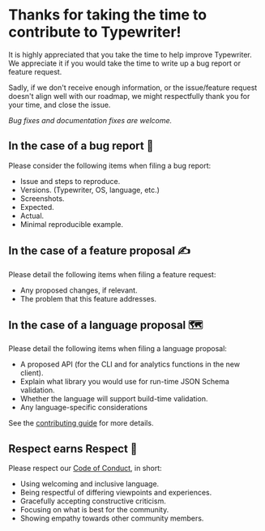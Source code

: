 # Thanks for taking the time to contribute to Typewriter!

It is highly appreciated that you take the time to help improve Typewriter.
We appreciate it if you would take the time to write up a bug report or feature request.

Sadly, if we don't receive enough information, or the issue/feature request doesn't
align well with our roadmap, we might respectfully thank you for your time, and close the issue.

_Bug fixes and documentation fixes are welcome._

## In the case of a bug report 🐞

Please consider the following items when filing a bug report:

* Issue and steps to reproduce.
* Versions. (Typewriter, OS, language, etc.)
* Screenshots.
* Expected.
* Actual.
* Minimal reproducible example.

## In the case of a feature proposal ✍️

Please detail the following items when filing a feature request:

* Any proposed changes, if relevant.
* The problem that this feature addresses.

## In the case of a language proposal 🗺

Please detail the following items when filing a language proposal:

* A proposed API (for the CLI and for analytics functions in the new client).
* Explain what library you would use for run-time JSON Schema validation.
* Whether the language will support build-time validation.
* Any language-specific considerations

See the [contributing guide](CONTRIBUTING.md) for more details.

## Respect earns Respect 👏

Please respect our [Code of Conduct](CODE_OF_CONDUCT.md), in short:

* Using welcoming and inclusive language.
* Being respectful of differing viewpoints and experiences.
* Gracefully accepting constructive criticism.
* Focusing on what is best for the community.
* Showing empathy towards other community members.
